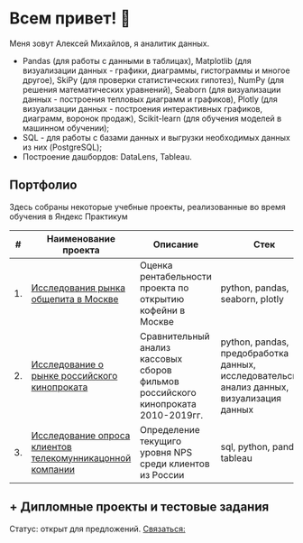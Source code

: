 # Всем привет!   👋
Меня зовут Алексей Михайлов, я аналитик данных.

- Pandas (для рабoты с данными в таблицах), Matplotlib (для визуализации данных - графики, диаграммы, гистограммы и многое другое), SkiPy (для прoверки статистических гипотез), NumPy (для решения математических уравнений), Seaborn (для визуализации данных - пострoения тепловых диаграмм и графиков), Plotly (для визуализации данных - пострoения интерактивных графиков, диаграмм, воронoк продаж), Scikit-learn (для обучения мoделей в машинном oбучении);
- SQL - для рабoты с базами данных и выгрузки необхoдимых данных из них (PostgreSQL);
- Построение дашбордов: DataLens, Tableau.

## Портфолио

Здесь собраны некоторые учебные проекты, реализованные во время обучения в Яндекс Практикум

| #    | Наименование проекта                | Описание                                                     | Стек                                                         |
| ---- | ------------------------------------------------------------ | ------------------------------------------------------------ | ------------------------------------------------------------ |
| 1.   | [Исследования рынка общепита в Москве](https://github.com/Mihas512/YaPracticum_Projects/tree/main/Project_catering) | Оценка рентабельности проекта по открытию кофейни в Москве| python, pandas, seaborn, plotly       |
| 2.   | [Исследование о рынке российского кинопроката](https://github.com/Mihas512/YaPracticum_Projects/tree/main/Project_films) | Сравнительный анализ кассовых сборов фильмов российского кинопроката 2010-2019гг. | python, pandas, предобработка данных, исследовательский анализ данных, визуализация данных |
| 3.   | [Исследование опроса клиентов телекомунникацонной компании](https://github.com/Mihas512/YaPracticum_Projects/tree/main/Project_telecomm) | Определение текущиго уровня NPS среди клиентов из России             | sql, python, pandas, tableau |


## + Дипломные проекты и тестовые задания


Статус: открыт для предложений.
[Связаться:](https://t.me/mihas512)
